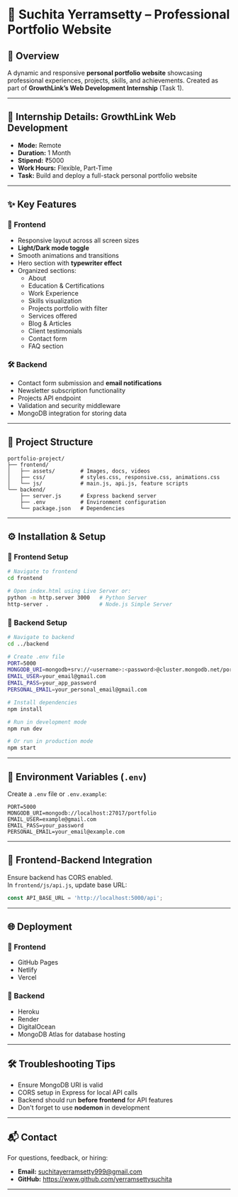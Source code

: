 # 💼 Suchita Yerramsetty – Professional Portfolio Website

## 🌟 Overview  
A dynamic and responsive **personal portfolio website** showcasing professional experiences, projects, skills, and achievements. Created as part of **GrowthLink’s Web Development Internship** (Task 1).

---

## 🚀 Internship Details: GrowthLink Web Development  
- **Mode:** Remote  
- **Duration:** 1 Month  
- **Stipend:** ₹5000  
- **Work Hours:** Flexible, Part-Time  
- **Task:** Build and deploy a full-stack personal portfolio website  

---

## ✨ Key Features

### 🎨 Frontend
- Responsive layout across all screen sizes  
- **Light/Dark mode toggle**  
- Smooth animations and transitions  
- Hero section with **typewriter effect**  
- Organized sections:  
  - About  
  - Education & Certifications  
  - Work Experience  
  - Skills visualization  
  - Projects portfolio with filter  
  - Services offered  
  - Blog & Articles  
  - Client testimonials  
  - Contact form  
  - FAQ section  

### 🛠 Backend
- Contact form submission and **email notifications**  
- Newsletter subscription functionality  
- Projects API endpoint  
- Validation and security middleware  
- MongoDB integration for storing data  

---

## 📁 Project Structure

```
portfolio-project/
├── frontend/
│   ├── assets/        # Images, docs, videos
│   ├── css/           # styles.css, responsive.css, animations.css
│   └── js/            # main.js, api.js, feature scripts
└── backend/
    ├── server.js      # Express backend server
    ├── .env           # Environment configuration
    └── package.json   # Dependencies
```

---

## ⚙️ Installation & Setup

### 🔹 Frontend Setup
```bash
# Navigate to frontend
cd frontend

# Open index.html using Live Server or:
python -m http.server 3000   # Python Server
http-server .                # Node.js Simple Server
```

### 🔹 Backend Setup
```bash
# Navigate to backend
cd ../backend

# Create .env file
PORT=5000
MONGODB_URI=mongodb+srv://<username>:<password>@cluster.mongodb.net/portfolio_db
EMAIL_USER=your_email@gmail.com
EMAIL_PASS=your_app_password
PERSONAL_EMAIL=your_personal_email@gmail.com

# Install dependencies
npm install

# Run in development mode
npm run dev

# Or run in production mode
npm start
```

---

## 🔐 Environment Variables (`.env`)
Create a `.env` file or `.env.example`:
```env
PORT=5000
MONGODB_URI=mongodb://localhost:27017/portfolio
EMAIL_USER=example@gmail.com
EMAIL_PASS=your_password
PERSONAL_EMAIL=your_email@example.com
```

---

## 🔗 Frontend-Backend Integration
Ensure backend has CORS enabled.  
In `frontend/js/api.js`, update base URL:
```js
const API_BASE_URL = 'http://localhost:5000/api';
```

---

## 🌐 Deployment

### 🔸 Frontend
- GitHub Pages  
- Netlify  
- Vercel  

### 🔸 Backend
- Heroku  
- Render  
- DigitalOcean  
- MongoDB Atlas for database hosting  

---

## 🛠 Troubleshooting Tips
- Ensure MongoDB URI is valid  
- CORS setup in Express for local API calls  
- Backend should run **before frontend** for API features  
- Don't forget to use **nodemon** in development  

---

## 📬 Contact

For questions, feedback, or hiring:
- **Email:** suchitayerramsetty999@gmail.com    
- **GitHub:** https://www.github.com/yerramsettysuchita

---
